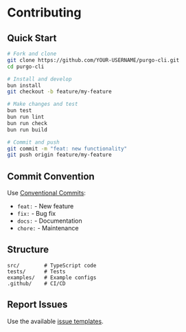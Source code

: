 # Contributing

## Quick Start

```bash
# Fork and clone
git clone https://github.com/YOUR-USERNAME/purgo-cli.git
cd purgo-cli

# Install and develop
bun install
git checkout -b feature/my-feature

# Make changes and test
bun test
bun run lint
bun run check
bun run build

# Commit and push
git commit -m "feat: new functionality"
git push origin feature/my-feature
```

## Commit Convention

Use [Conventional Commits](https://www.conventionalcommits.org/):

- `feat:` - New feature
- `fix:` - Bug fix
- `docs:` - Documentation
- `chore:` - Maintenance

## Structure

```text
src/        # TypeScript code
tests/      # Tests
examples/   # Example configs
.github/    # CI/CD
```

## Report Issues

Use the available [issue templates](https://github.com/andrebpessoa/purgo-cli/issues/new/choose).
